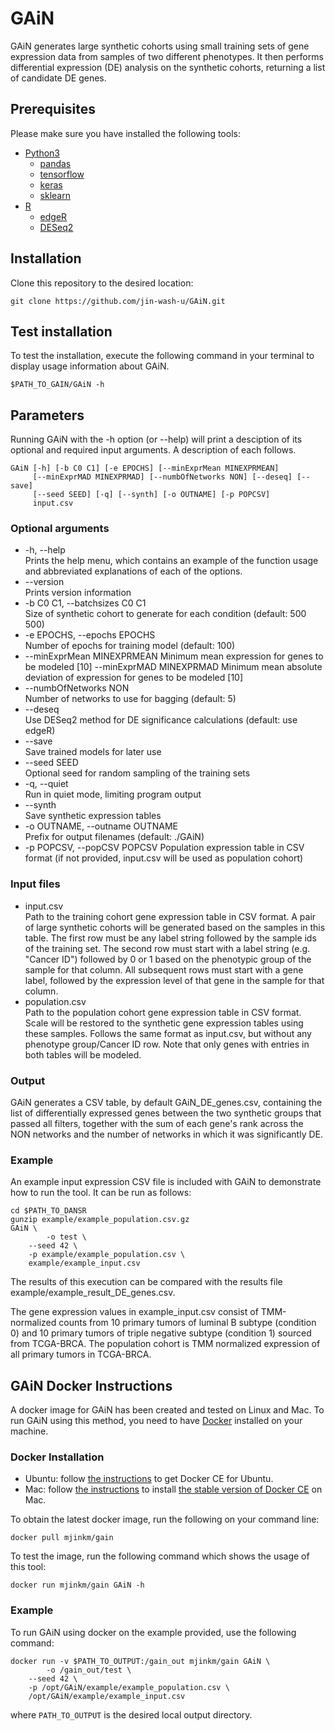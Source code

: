 # GAiN
GAiN generates large synthetic cohorts using small training sets of gene expression data from samples of two different phenotypes. It then performs differential expression (DE) analysis on the synthetic cohorts, returning a list of candidate DE genes.
   
## Prerequisites
Please make sure you have installed the following tools:
- [Python3](https://www.python.org/)
  - [pandas](https://pandas.pydata.org/)
  - [tensorflow](https://www.tensorflow.org/)
  - [keras](https://keras.io/)
  - [sklearn](https://scikit-learn.org/)
- [R](https://www.r-project.org/)
  - [edgeR](https://bioconductor.org/packages/release/bioc/html/edgeR.html)
  - [DESeq2](https://bioconductor.org/packages/release/bioc/html/DESeq2.html)

## Installation
Clone this repository to the desired location:

```
git clone https://github.com/jin-wash-u/GAiN.git
```

## Test installation
To test the installation, execute the following command in your terminal to display usage information about GAiN. 
```
$PATH_TO_GAIN/GAiN -h
```

## Parameters
Running GAiN with the -h option (or --help) will print a desciption of its optional and required input arguments. A description of each follows.
```
GAiN [-h] [-b C0 C1] [-e EPOCHS] [--minExprMean MINEXPRMEAN]
     [--minExprMAD MINEXPRMAD] [--numbOfNetworks NON] [--deseq] [--save]
     [--seed SEED] [-q] [--synth] [-o OUTNAME] [-p POPCSV]
     input.csv
```
### Optional arguments
- -h, --help  
     Prints the help menu, which contains an example of the function usage and abbreviated explanations of each of the options.
- --version  
     Prints version information
- -b C0 C1, --batchsizes C0 C1  
     Size of synthetic cohort to generate for each condition (default: 500 500)
- -e EPOCHS, --epochs EPOCHS  
     Number of epochs for training model (default: 100)
- --minExprMean MINEXPRMEAN
     Minimum mean expression for genes to be modeled [10]
  --minExprMAD MINEXPRMAD
     Minimum mean absolute deviation of expression for genes to be modeled [10]
- --numbOfNetworks NON  
     Number of networks to use for bagging (default: 5)
- --deseq  
     Use DESeq2 method for DE significance calculations (default: use edgeR)
- --save  
     Save trained models for later use
- --seed SEED    
     Optional seed for random sampling of the training sets
- -q, --quiet  
     Run in quiet mode, limiting program output
- --synth  
     Save synthetic expression tables
- -o OUTNAME, --outname OUTNAME  
     Prefix for output filenames (default: ./GAiN)
- -p POPCSV, --popCSV POPCSV
     Population expression table in CSV format (if not provided, input.csv will be used as population cohort)

### Input files
- input.csv  
     Path to the training cohort gene expression table in CSV format.  A pair of large synthetic cohorts will be generated based on the samples in this table.  The first row must be any label string followed by the sample ids of the training set.  The second row must start with a label string (e.g. "Cancer ID") followed by 0 or 1 based on the phenotypic group of the sample for that column.  All subsequent rows must start with a gene label, followed by the expression level of that gene in the sample for that column.
- population.csv  
     Path to the population cohort gene expression table in CSV format.  Scale will be restored to the synthetic gene expression tables using these samples.  Follows the same format as input.csv, but without any phenotype group/Cancer ID row.  Note that only genes with entries in both tables will be modeled.

### Output
GAiN generates a CSV table, by default GAiN_DE_genes.csv, containing the list of differentially expressed genes between the two synthetic groups that passed all filters, together with the sum of each gene's rank across the NON networks and the number of networks in which it was significantly DE.
 
### Example
An example input expression CSV file is included with GAiN to demonstrate how to run the tool. It can be run as follows:

```
cd $PATH_TO_DANSR
gunzip example/example_population.csv.gz
GAiN \
        -o test \
	--seed 42 \
	-p example/example_population.csv \
	example/example_input.csv
```
The results of this execution can be compared with the results file example/example_result_DE_genes.csv.

The gene expression values in example_input.csv consist of TMM-normalized counts from 10 primary tumors of luminal B subtype (condition 0) and 10 primary tumors of triple negative subtype (condition 1) sourced from TCGA-BRCA.  The population cohort is TMM normalized expression of all primary tumors in TCGA-BRCA.

## GAiN Docker Instructions
A docker image for GAiN has been created and tested on Linux and Mac. To run GAiN using this method, you need to have [Docker](https://docs.docker.com/) installed on your machine. 

### Docker Installation
* Ubuntu: follow [the instructions](https://docs.docker.com/engine/installation/linux/docker-ce/ubuntu/) to get Docker CE for Ubuntu.
* Mac: follow [the instructions](https://store.docker.com/editions/community/docker-ce-desktop-mac) to install [the stable version of Docker CE](https://download.docker.com/mac/stable/Docker.dmg) on Mac.
<!--- 
* Windows: follow [the instructions](https://docs.docker.com/toolbox/toolbox_install_windows/) to install [Docker Toolbox](https://download.docker.com/win/stable/DockerToolbox.exe) on Windows. 
-->
 
To obtain the latest docker image, run the following on your command line:
 
```
docker pull mjinkm/gain
```
To test the image, run the following command which shows the usage of this tool:
```
docker run mjinkm/gain GAiN -h
```
### Example 
To run GAiN using docker on the example provided, use the following command:
```
docker run -v $PATH_TO_OUTPUT:/gain_out mjinkm/gain GAiN \
        -o /gain_out/test \
	--seed 42 \
	-p /opt/GAiN/example/example_population.csv \
	/opt/GAiN/example/example_input.csv
```
where `PATH_TO_OUTPUT` is the desired local output directory.
